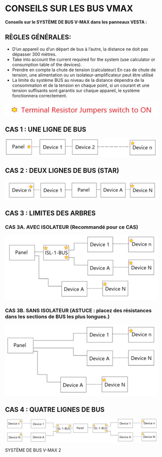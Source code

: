 # CONSEILS SUR LES BUS VMAX

**Conseils sur le SYSTÈME DE BUS V-MAX dans les panneaux VESTA :**

## **RÈGLES GÉNÉRALES:**

* D’un appareil ou d’un départ de bus à l’autre, la distance ne doit pas dépasser 300 mètres.
* Take into account the current required for the system (use calculator or consumption table of the devices).
* Prendre en compte la chute de tension (calculateur) En cas de chute de tension, une alimentation ou un isolateur-amplificateur peut être utilisé
* La limite du système BUS au niveau de la distance dépendra de la consommation et de la tension en chaque point, si un courant et une tension suffisants sont garantis sur chaque appareil, le système fonctionnera correctement.

![](<.gitbook/assets/4 (70).jpeg>)

## **CAS 1 : UNE LIGNE DE BUS**

![](<.gitbook/assets/5 (48).jpeg>)

## **CAS 2 : DEUX LIGNES DE BUS (STAR)**

![](<.gitbook/assets/6 (53).jpeg>)

## **CAS 3 : LIMITES DES ARBRES**

### **CAS 3A. AVEC ISOLATEUR (Recommandé pour ce CAS)**

![](<.gitbook/assets/7 (55).jpeg>)

### **CAS 3B. SANS ISOLATEUR (ASTUCE : placez des résistances dans les sections de BUS les plus longues.)**

![](<.gitbook/assets/8 (50).jpeg>)

## **CAS 4 : QUATRE LIGNES DE BUS**

![](<.gitbook/assets/9 (40).jpeg>)

SYSTÈME DE BUS V-MAX 2
